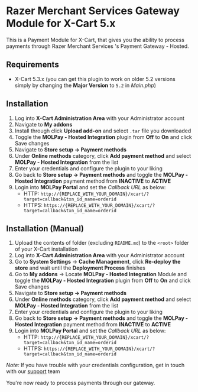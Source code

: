 # Razer Merchant Services Gateway Module for X-Cart 5.x

This is a Payment Module for X-Cart, that gives you the ability to process 
payments through Razer Merchant Services 's Payment Gateway - Hosted.

## Requirements

+ X-Cart 5.3.x (you can get this plugin to work on older 5.2 versions simply by 
changing the **Major Version** to `5.2` in *Main.php*)

## Installation

1. Log into **X-Cart Administration Area** with your Administrator account
1. Navigate to **My addons**
1. Install through click **Upload add-on** and select `.tar` file you downloaded
1. Toggle the **MOLPay - Hosted Integration** plugin from **Off** to **On** and click Save changes
1. Navigate to **Store setup -> Payment methods**
1. Under **Online methods** category, click **Add payment method** and select **MOLPay - Hosted Integration** from the list
1. Enter your credentials and configure the plugin to your liking
1. Go back to **Store setup -> Payment methods** and toggle the **MOLPay - Hosted Integration** payment method from **INACTIVE** to **ACTIVE**
1. Login into **MOLPay Portal** and set the *Callback URL* as below:
   + HTTP: `http://{REPLACE_WITH_YOUR_DOMAIN}/xcart/?target=callback&txn_id_name=orderid`
   + HTTPS: `https://{REPLACE_WITH_YOUR_DOMAIN}/xcart/?target=callback&txn_id_name=orderid`

## Installation (Manual)

1. Upload the contents of folder (excluding `README.md`) to the `<root>` folder of your X-Cart installation
1. Log into **X-Cart Administration Area** with your Administrator account
1. Go to **System Settings** -> **Cache Management**, click **Re-deploy the store** and wait until the **Deployment Process** finishes
1. Go to **My addons** -> Locate **MOLPay - Hosted Integration** Module and toggle the **MOLPay - Hosted Integration** plugin from **Off** to **On** and click Save changes
1. Navigate to **Store setup -> Payment methods**
1. Under **Online methods** category, click **Add payment method** and select **MOLPay - Hosted Integration** from the list
1. Enter your credentials and configure the plugin to your liking
1. Go back to **Store setup -> Payment methods** and toggle the **MOLPay - Hosted Integration** payment method from **INACTIVE** to **ACTIVE**
1. Login into **MOLPay Portal** and set the *Callback URL* as below:
   + HTTP: `http://{REPLACE_WITH_YOUR_DOMAIN}/xcart/?target=callback&txn_id_name=orderid`
   + HTTPS: `https://{REPLACE_WITH_YOUR_DOMAIN}/xcart/?target=callback&txn_id_name=orderid`

*Note:* If you have trouble with your credentials configuration, get in touch with our [support](support@molpay.com) team

You're now ready to process payments through our gateway.
